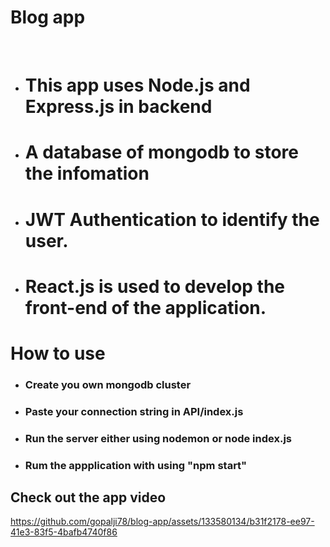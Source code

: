 # Blog app 
<br>
<ul> 
<li><h1> This app uses Node.js and Express.js in backend</h1></li>
<li><h1> A database of mongodb to store the infomation</h1></li>
<li><h1> JWT Authentication to identify the user.</h1></li>
<li><h1> React.js is used to develop the front-end of the application.</h1></li>
</ul>


<h1>How to use</h1>
<ul>
  <li><h3>Create you own mongodb cluster</h3></li>
  <li><h3>Paste your connection string in API/index.js</h3></li>
  <li><h3>Run the server either using nodemon or node index.js</h3></li>
  <li><h3>Rum the appplication with using "npm start"</h3></li>
</ul>

<h2>Check out the app video</h2>

https://github.com/gopalji78/blog-app/assets/133580134/b31f2178-ee97-41e3-83f5-4bafb4740f86

